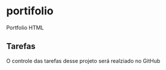 # portifolio
Portfolio HTML

## Tarefas
O controle das tarefas desse projeto será realziado no GitHub